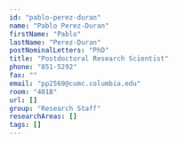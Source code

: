 ```yaml
---
id: "pablo-perez-duran"
name: "Pablo Perez-Duran"
firstName: "Pablo"
lastName: "Perez-Duran"
postNominalLetters: "PhD"
title: "Postdoctoral Research Scientist"
phone: "851-5292"
fax: ""
email: "pp2569@cumc.columbia.edu"
room: "401B"
url: []
group: "Research Staff"
researchAreas: []
tags: []
---
```

